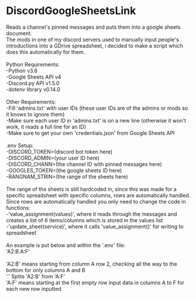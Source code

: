 # DiscordGoogleSheetsLink
Reads a channel's pinned messages and puts them into a google sheets document.<br />
The mods in one of my discord servers used to manually input people's introductions into a GDrive spreadsheet, i decided to make a script which does this automatically for them.<br />
<br />
Python Requirements:<br />
-Python v3.6<br />
-Google Sheets API v4<br />
-Discord.py API v1.5.0<br />
-dotenv library v0.14.0<br /><br />
Other Requirements:<br />
-Fill 'admins.txt' with user IDs (these user IDs are of the admins or mods so it knows to ignore them)<br />
-Make sure each user ID in 'admins.txt' is on a new line (otherwise it won't work, it reads a full line for an ID)<br />
-Make sure to get your own 'credentials.json' from Google Sheets API<br />
<br />
.env Setup:<br />
-DISCORD_TOKEN=(discord bot token here)<br />
-DISCORD_ADMIN=(your user ID here)<br />
-DISCORD_CHANN=(the channel ID with pinned messages here)<br />
-GOOGLES_TOKEN=(the google sheets ID here)<br />
-RANGNAM_STRIN=(the range of the sheets here)<br />
<br />The range of the sheets is still hardcoded in, since this was made for a specific spreadsheet with specific columns, rows are automatically handled.<br />
Since rows are automatically handled you only need to change the code in functions:<br />
-'value_assignment(values)', where it reads through the messages and creates a list of 6 items/columns which is stored in the values list<br />
-'update_sheet(service)', where it calls 'value_assignment()' for writing to spreadsheet<br /><br />
An example is put below and within the '.env' file:<br />
'A2:B.A:F'<br /><br /> 'A2:B' means starting from column A row 2, checking all the way to the bottom for only columns A and B
<br /> '.' Splits 'A2:B' from 'A:F'<br />
'A:F' means starting at the first empty row input data in columns A to F for each new row inputted
